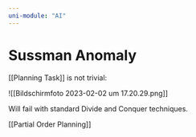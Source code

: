 ```yaml
---
uni-module: "AI"
---
```


# Sussman Anomaly

[[Planning Task]] is not trivial:

![[Bildschirm­foto 2023-02-02 um 17.20.29.png]]

Will fail with standard Divide and Conquer techniques.

[[Partial Order Planning]]
